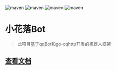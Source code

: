 ![maven](https://img.shields.io/badge/Kotlin-2.0.0-blue.svg)
![maven](https://img.shields.io/badge/Ktor-3.0.0-a.svg)
![maven](https://img.shields.io/badge/go--cqhttp-1.2.0-red)
![maven](https://img.shields.io/badge/qq-bot-red)


# 小花落Bot

> 此项目基于qqBot和go-cqhttp开发的机器人框架

## [查看文档](https://falowp.blr19c.com)
